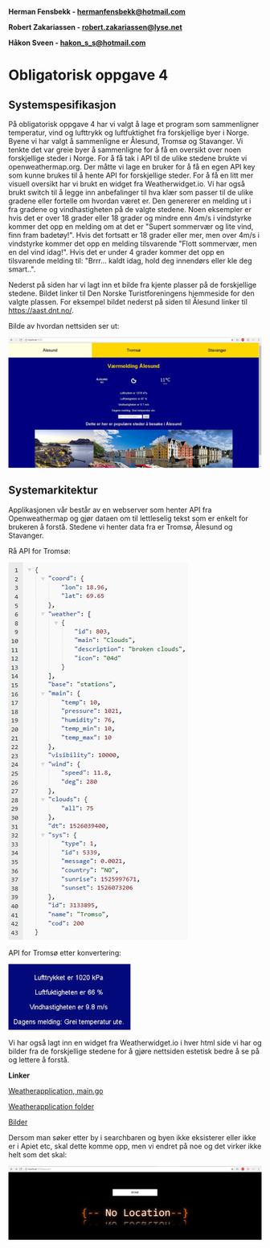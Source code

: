 **Herman Fensbekk - hermanfensbekk@hotmail.com**

**Robert Zakariassen - robert.zakariassen@lyse.net**

**Håkon Sveen - hakon_s_s@hotmail.com**

# Obligatorisk oppgave 4 #


## Systemspesifikasjon ##

På obligatorisk oppgave 4 har vi valgt å lage et program som sammenligner temperatur, vind og lufttrykk og luftfuktighet fra forskjellige byer i Norge.
Byene vi har valgt å sammenligne er Ålesund, Tromsø og Stavanger. Vi tenkte det var greie byer å sammenligne for å få en oversikt over noen forskjellige steder i Norge. For å få tak i API til de ulike stedene brukte vi openweathermap.org. Der måtte vi lage en bruker for å få en egen API key som kunne brukes til å hente API for forskjellige steder. For å få en litt mer visuell oversikt har vi brukt en widget fra Weatherwidget.io. Vi har også brukt switch til å legge inn anbefalinger til hva klær som passer til de ulike gradene eller fortelle om hvordan været er. Den genererer en melding ut i fra gradene og vindhastigheten på de valgte stedene. Noen eksempler er hvis det er over 18 grader eller 18 grader og mindre enn 4m/s i vindstyrke kommer det opp en melding om at det er "Supert sommervær og lite vind, finn fram badetøy!". Hvis det fortsatt er 18 grader eller mer, men over 4m/s i vindstyrke kommer det opp en melding tilsvarende "Flott sommervær, men en del vind idag!". Hvis det er under 4 grader kommer det opp en tilsvarende melding til: "Brrr... kaldt idag, hold deg innendørs eller kle  deg smart..".

Nederst på siden har vi lagt inn et bilde fra kjente plasser på de forskjellige stedene. Bildet linker til Den Norske Turistforeningens hjemmeside for den valgte plassen. For eksempel bildet nederst på siden til Ålesund linker til https://aast.dnt.no/.

Bilde av hvordan nettsiden ser ut:

![Alt text](https://github.com/Robertz25/IT-med-gutta/blob/master/Oblig4/Bilder/Alesund.jpg)

## Systemarkitektur ##

Applikasjonen vår består av en webserver som henter API fra Openweathermap og gjør dataen om til lettleselig tekst som er enkelt for brukeren å forstå. Stedene vi henter data fra er Tromsø, Ålesund og Stavanger.

Rå API for Tromsø:

![Alt text](https://github.com/Robertz25/IT-med-gutta/blob/master/Oblig4/Bilder/jsonApiTromso.png?raw=true)

API for Tromsø etter konvertering:

![Alt text](https://github.com/Robertz25/IT-med-gutta/blob/master/Oblig4/Bilder/Skjermbilde%202018-05-11%20kl.%2018.01.35.png?raw=true)

Vi har også lagt inn  en widget fra Weatherwidget.io i hver html side vi har og bilder fra de forskjellige stedene for å gjøre nettsiden estetisk bedre å se på og lettere å forstå.

**Linker**

[Weatherapplication, main.go](https://github.com/Robertz25/IT-med-gutta/blob/master/Oblig4/Weatherapplication/main.go)

[Weatherapplication folder](https://github.com/Robertz25/IT-med-gutta/tree/master/Oblig4/Weatherapplication)

[Bilder](https://github.com/Robertz25/IT-med-gutta/tree/master/Oblig4/Bilder)

Dersom man søker etter by i searchbaren og byen ikke eksisterer eller ikke er i Apiet etc, skal dette komme opp, men vi endret på noe og det virker ikke helt som det skal:

![Alt text](https://github.com/Robertz25/IT-med-gutta/blob/master/Oblig4/Bilder/ByFinnesIkke.png)

